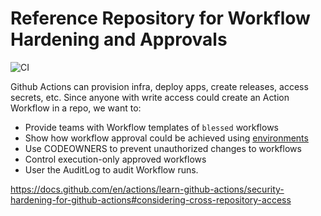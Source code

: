 # Reference Repository for Workflow Hardening and Approvals

![CI](https://github.com/decyjphr-org/actions-demo/workflows/CI/badge.svg)


Github Actions can provision infra, deploy apps, create releases, access secrets, etc. Since anyone with write access could create an Action Workflow in a repo, we want to:

- Provide teams with Workflow templates of `blessed` workflows
- Show how workflow approval could be achieved using [environments]()
- Use CODEOWNERS to prevent unauthorized changes to workflows
- Control execution-only approved workflows
- User the AuditLog to audit Workflow runs.


https://docs.github.com/en/actions/learn-github-actions/security-hardening-for-github-actions#considering-cross-repository-access



